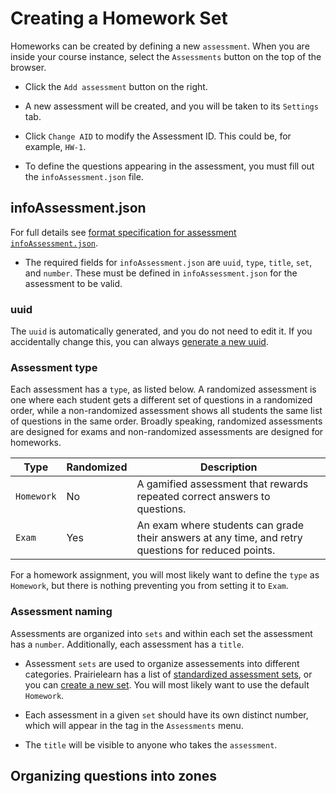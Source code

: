 # Creating a Homework Set

Homeworks can be created by defining a new `assessment`.  When you are inside your course instance, select the `Assessments` button on the top of the browser.

* Click the `Add assessment` button on the right.

* A new assessment will be created, and you will be taken to its `Settings` tab.

* Click `Change AID` to modify the Assessment ID.  This could be, for example, `HW-1`.

* To define the questions appearing in the assessment, you must fill out the `infoAssessment.json` file.

## infoAssessment.json
For full details see [format specification for assessment `infoAssessment.json`](https://github.com/PrairieLearn/PrairieLearn/blob/master/schemas/schemas/infoAssessment.json).

* The required fields for `infoAssessment.json` are `uuid`, `type`, `title`, `set`, and `number`.  These must be defined in `infoAssessment.json` for the assessment to be valid.

### uuid
The `uuid` is automatically generated, and you do not need to edit it.  If you accidentally change this, you can always [generate a new uuid](https://www.uuidgenerator.net/).

### Assessment type

Each assessment has a `type`, as listed below. A randomized assessment is one where each student gets a different set of questions in a randomized order, while a non-randomized assessment shows all students the same list of questions in the same order. Broadly speaking, randomized assessments are designed for exams and non-randomized assessments are designed for homeworks.

Type        | Randomized | Description
---         | ---        | ---
`Homework`  | No         | A gamified assessment that rewards repeated correct answers to questions.
`Exam`      | Yes        | An exam where students can grade their answers at any time, and retry questions for reduced points.

For a homework assignment, you will most likely want to define the `type` as `Homework`, but there is nothing preventing you from setting it to `Exam`.

### Assessment naming

Assessments are organized into `sets` and within each set the assessment has a `number`.  Additionally, each assessment has a `title`. 

* Assessment `sets` are used to organize assessements into different categories.  Prairielearn has a list of [standardized assessment sets](course.md/#assessments), or you can [create a new set](course.md/#newset).  You will most likely want to use the default `Homework`.

* Each assessment in a given `set` should have its own distinct number, which will appear in the tag in the `Assessments` menu.

* The `title` will be visible to anyone who takes the `assessment`.

## Organizing questions into zones
